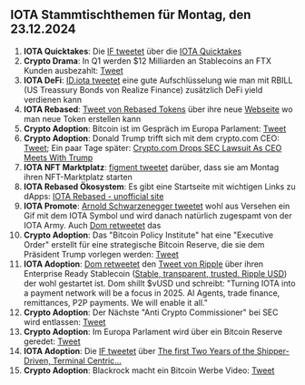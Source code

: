 ## IOTA Stammtischthemen für Montag, den 23.12.2024

1. **IOTA Quicktakes**: Die [IF tweetet](https://x.com/iota/status/1868597020207755336) über die [IOTA Quicktakes]()
2. **Crypto Drama**: In Q1 werden $12 Milliarden an Stablecoins an FTX Kunden ausbezahlt: [Tweet](https://x.com/Ashcryptoreal/status/1868723513668124761)
3. **IOTA DeFi**: [ID.iota tweetet](https://x.com/id_iota/status/1868780642047004718) eine gute Aufschlüsselung wie man mit RBILL (US Treassury Bonds von Realize Finance) zusätzlich DeFi yield verdienen kann
4. **IOTA Rebased**: [Tweet von Rebased Tokens](https://x.com/rebased_tokens/status/1868767487342657791) über ihre neue [Webseite](http://rebased-tokens.xyz/) wo man neue Token erstellen kann
5. **Crypto Adoption**: Bitcoin ist im Gespräch im Europa Parlament: [Tweet](https://x.com/BitcoinMagazine/status/1868990416701604224)
6. **Crypto Adoption**: Donald Trump trifft sich mit dem crypto.com CEO: [Tweet](https://x.com/CryptoAvon2626/status/1868981208685945054); Ein paar Tage später: [Crypto.com Drops SEC Lawsuit As CEO Meets With Trump](https://thedefiant.io/news/regulation/crypto-com-drops-sec-lawsuit-as-ceo-meets-with-trump)
7. **IOTA NFT Marktplatz**: [figment tweetet](https://x.com/figment_nfts/status/1869035526877282637) darüber, dass sie am Montag ihren NFT-Marktplatz starten
8. **IOTA Rebased Ökosystem**: Es gibt eine Startseite mit wichtigen Links zu dApps: [IOTA Rebased - unofficial site](https://iotarebased.com/index2.html)
9. **IOTA Promote**: [Arnold Schwarzenegger tweetet](https://x.com/Schwarzenegger/status/1869048184640815324) wohl aus Versehen ein Gif mit dem IOTA Symbol und wird danach natürlich zugespamt von der IOTA Army. Auch [Dom retweetet](https://x.com/DomSchiener/status/1869082032439205962) das
10. **Crypto Adoption**: Das "Bitcoin Policy Institute" hat eine "Executive Order" erstellt für eine strategische Bitcoin Reserve, die sie dem Präsident Trump vorlegen werden: [Tweet](https://x.com/BitcoinMagazine/status/1869102704783716684)
11. **IOTA Adoption**: [Dom retweetet](https://x.com/DomSchiener/status/1869049725997265285) den [Tweet von Ripple](https://x.com/Ripple/status/1869011382852878592) über ihren Enterprise Ready Stablecoin ([Stable, transparent, trusted. Ripple USD](https://ripple.com/solutions/stablecoin/)) der wohl gestartet ist. Dom shillt $vUSD und schreibt: "Turning IOTA into a payment network will be a focus in 2025. AI Agents, trade finance, remittances, P2P payments. We will enable it all."
12. **Crypto Adoption**: Der Nächste "Anti Crypto Commissioner" bei SEC wird entlassen: [Tweet](https://x.com/Vivek4real_/status/1869062059595628962)
13. **Crypto Adoption**: Im Europa Parlament wird über ein Bitcoin Reserve geredet: [Tweet](https://x.com/BitcoinMagazine/status/1868968945421853181)
14. **IOTA Adoption**: Die [IF tweetet](https://x.com/iota/status/1869324786486378537) über [The first Two Years of the Shipper-Driven, Terminal Centric...](https://www.youtube.com/watch?v=Vxp252QP3Y8&t=2189s)
15. **Crypto Adoption**: Blackrock macht ein Bitcoin Werbe Video: [Tweet](https://x.com/WatcherGuru/status/1869134812696687015)

